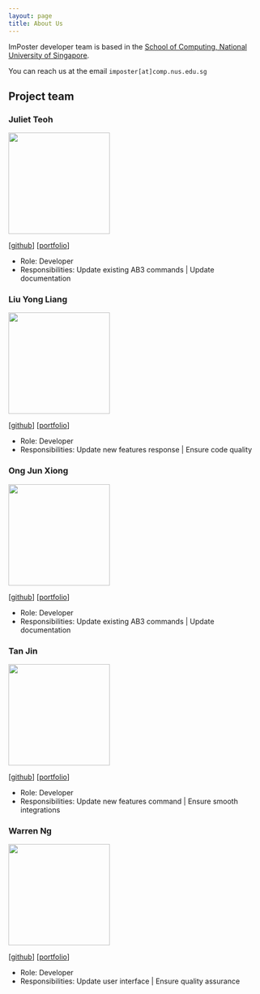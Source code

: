 ```yaml
---
layout: page
title: About Us
---
```


ImPoster developer team is based in the [School of Computing, National University of Singapore](http://www.comp.nus.edu.sg).

You can reach us at the email `imposter[at]comp.nus.edu.sg`

## Project team

### Juliet Teoh

<img src="images/julietteoh.png" width="200px">

[[github](http://github.com/JulietTeoh)]
[[portfolio](team/julietteoh.md)]

* Role: Developer
* Responsibilities: Update existing AB3 commands | Update documentation

### Liu Yong Liang

<img src="images/johndoe.png" width="200px">

[[github](http://github.com/tlylt)]
[[portfolio](team/tlylt.md)]

* Role: Developer
* Responsibilities: Update new features response | Ensure code quality

### Ong Jun Xiong

<img src="images/johndoe.png" width="200px">

[[github](http://github.com/ong6)] 
[[portfolio](team/ong6.md)]

* Role: Developer
* Responsibilities: Update existing AB3 commands | Update documentation

### Tan Jin

<img src="images/johndoe.png" width="200px">

[[github](http://github.com/tjtanjin)]
[[portfolio](team/tjtanjin.md)]

* Role: Developer
* Responsibilities: Update new features command | Ensure smooth integrations

### Warren Ng

<img src="images/johndoe.png" width="200px">

[[github](http://github.com/nightraven49)]
[[portfolio](team/nightraven49.md)]

* Role: Developer
* Responsibilities: Update user interface | Ensure quality assurance
